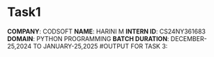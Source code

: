 # Task1
**COMPANY**: CODSOFT
**NAME**: HARINI M
**INTERN ID**: CS24NY361683
**DOMAIN**: PYTHON PROGRAMMING
**BATCH DURATION**: DECEMBER-25,2024 TO JANUARY-25,2025
#OUTPUT FOR TASK 3:
